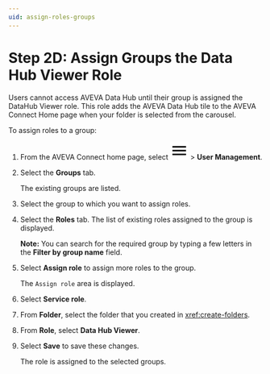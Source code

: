 ```yaml
---
uid: assign-roles-groups
---
```


# Step 2D: Assign Groups the Data Hub Viewer Role

Users cannot access AVEVA Data Hub until their group is assigned the DataHub Viewer role. This role adds the AVEVA Data Hub tile to the AVEVA Connect Home page when your folder is selected from the carousel.

To assign roles to a group:

1. From the AVEVA Connect home page, select ![menu](../../../../../_icons/default/menu.svg) > **User Management**.

1. Select the **Groups** tab.

   The existing groups are listed.

1. Select the group to which you want to assign roles.

1. Select the **Roles** tab. The list of existing roles assigned to the group is displayed.

   **Note:** You can search for the required group by typing a few letters in the **Filter by group name** field.

1. Select **Assign role** to assign more roles to the group.

   The `Assign role` area is displayed.

1. Select **Service role**.

1. From **Folder**, select the folder that you created in <xref:create-folders>.

1. From **Role**, select  **Data Hub Viewer**.

1. Select **Save** to save these changes.

   The role is assigned to the selected groups.
